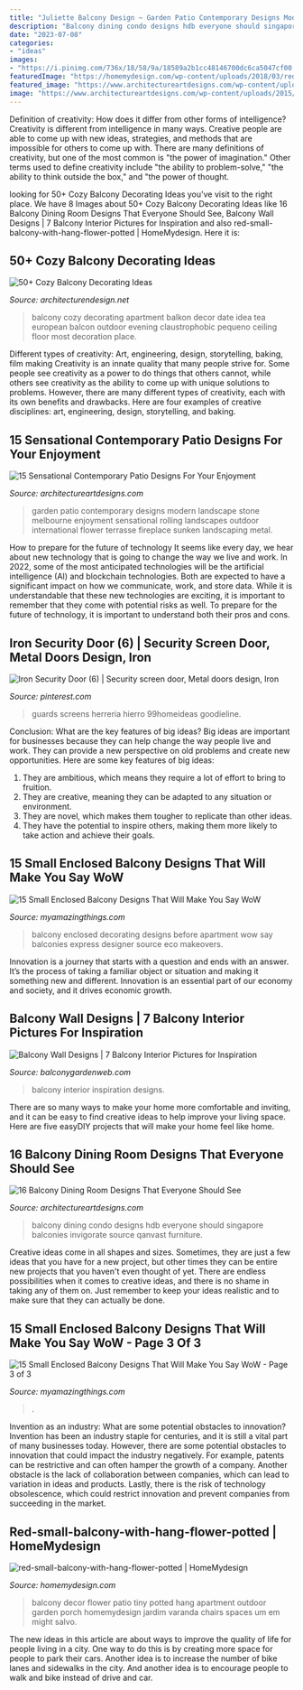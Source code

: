 ```yaml
---
title: "Juliette Balcony Design ~ Garden Patio Contemporary Designs Modern Landscape Stone Melbourne Enjoyment Sensational Rolling Landscapes Outdoor International Flower Terrasse Fireplace Sunken Landscaping Metal"
description: "Balcony dining condo designs hdb everyone should singapore balconies invigorate source qanvast furniture"
date: "2023-07-08"
categories:
- "ideas"
images:
- "https://i.pinimg.com/736x/18/58/9a/18589a2b1cc48146700dc6ca5047cf00.jpg"
featuredImage: "https://homemydesign.com/wp-content/uploads/2018/03/red-small-balcony-with-hang-flower-potted.jpg"
featured_image: "https://www.architectureartdesigns.com/wp-content/uploads/2015/03/15-Sensational-Contemporary-Patio-Designs-For-Your-Enjoyment-11-630x945.jpg"
image: "https://www.architectureartdesigns.com/wp-content/uploads/2015/03/15-Sensational-Contemporary-Patio-Designs-For-Your-Enjoyment-11-630x945.jpg"
---
```



Definition of creativity: How does it differ from other forms of intelligence?
Creativity is different from intelligence in many ways. Creative people are able to come up with new ideas, strategies, and methods that are impossible for others to come up with. 
There are many definitions of creativity, but one of the most common is "the power of imagination." Other terms used to define creativity include "the ability to problem-solve," "the ability to think outside the box," and "the power of thought.

	

		
looking for 50+ Cozy Balcony Decorating Ideas you've visit to the right place. We have 8 Images about 50+ Cozy Balcony Decorating Ideas like 16 Balcony Dining Room Designs That Everyone Should See, Balcony Wall Designs | 7 Balcony Interior Pictures for Inspiration and also red-small-balcony-with-hang-flower-potted | HomeMydesign. Here it is:
		
    
## 50+ Cozy Balcony Decorating Ideas

<img loading=lazy src="http://cdn.architecturendesign.net/wp-content/uploads/2016/06/AD-Cozy-Balcony-Decorating-Ideas-17.jpg" onerror="this.onerror=null;this.src='https://tse4.mm.bing.net/th?id=OIP.pUdFRKV9O5BPNrFJg5fmWgHaKa&amp;pid=15.1';" alt="50+ Cozy Balcony Decorating Ideas">

_Source: architecturendesign.net_

>balcony cozy decorating apartment balkon decor date idea tea european balcon outdoor evening claustrophobic pequeno ceiling floor most decoration place. 

	

Different types of creativity: Art, engineering, design, storytelling, baking, film making
Creativity is an innate quality that many people strive for. Some people see creativity as a power to do things that others cannot, while others see creativity as the ability to come up with unique solutions to problems. However, there are many different types of creativity, each with its own benefits and drawbacks. Here are four examples of creative disciplines: art, engineering, design, storytelling, and baking.

    
## 15 Sensational Contemporary Patio Designs For Your Enjoyment

<img loading=lazy src="https://www.architectureartdesigns.com/wp-content/uploads/2015/03/15-Sensational-Contemporary-Patio-Designs-For-Your-Enjoyment-11-630x945.jpg" onerror="this.onerror=null;this.src='https://tse2.mm.bing.net/th?id=OIP.ic7r5W1721FS6u-wB_8YcAHaLH&amp;pid=15.1';" alt="15 Sensational Contemporary Patio Designs For Your Enjoyment">

_Source: architectureartdesigns.com_

>garden patio contemporary designs modern landscape stone melbourne enjoyment sensational rolling landscapes outdoor international flower terrasse fireplace sunken landscaping metal. 

	

How to prepare for the future of technology
It seems like every day, we hear about new technology that is going to change the way we live and work. In 2022, some of the most anticipated technologies will be the artificial intelligence (AI) and blockchain technologies. Both are expected to have a significant impact on how we communicate, work, and store data. While it is understandable that these new technologies are exciting, it is important to remember that they come with potential risks as well. To prepare for the future of technology, it is important to understand both their pros and cons.

    
## Iron Security Door (6) | Security Screen Door, Metal Doors Design, Iron

<img loading=lazy src="https://i.pinimg.com/736x/18/58/9a/18589a2b1cc48146700dc6ca5047cf00.jpg" onerror="this.onerror=null;this.src='https://tse4.mm.bing.net/th?id=OIP.5SLhsW2dmsiUfrqhPpiV6wHaJ4&amp;pid=15.1';" alt="Iron Security Door (6) | Security screen door, Metal doors design, Iron">

_Source: pinterest.com_

>guards screens herreria hierro 99homeideas goodieline. 

	

Conclusion: What are the key features of big ideas?
Big ideas are important for businesses because they can help change the way people live and work. They can provide a new perspective on old problems and create new opportunities. Here are some key features of big ideas: 
1. They are ambitious, which means they require a lot of effort to bring to fruition. 
2. They are creative, meaning they can be adapted to any situation or environment. 
3. They are novel, which makes them tougher to replicate than other ideas. 
4. They have the potential to inspire others, making them more likely to take action and achieve their goals.

    
## 15 Small Enclosed Balcony Designs That Will Make You Say WoW

<img loading=lazy src="https://myamazingthings.com/wp-content/uploads/2017/01/balcony3.jpg" onerror="this.onerror=null;this.src='https://tse2.mm.bing.net/th?id=OIP.cOjvteM93CRNAhSLPJQ7-wHaJ4&amp;pid=15.1';" alt="15 Small Enclosed Balcony Designs That Will Make You Say WoW">

_Source: myamazingthings.com_

>balcony enclosed decorating designs before apartment wow say balconies express designer source eco makeovers. 

	

Innovation is a journey that starts with a question and ends with an answer. It’s the process of taking a familiar object or situation and making it something new and different. Innovation is an essential part of our economy and society, and it drives economic growth.

    
## Balcony Wall Designs | 7 Balcony Interior Pictures For Inspiration

<img loading=lazy src="https://balconygardenweb-lhnfx0beomqvnhspx.netdna-ssl.com/wp-content/uploads/2016/03/IMG-20160311-WA0007.jpg" onerror="this.onerror=null;this.src='https://tse2.mm.bing.net/th?id=OIP.KEL4fCGzCMHzHTLTw_zzzwHaLH&amp;pid=15.1';" alt="Balcony Wall Designs | 7 Balcony Interior Pictures for Inspiration">

_Source: balconygardenweb.com_

>balcony interior inspiration designs. 

	

There are so many ways to make your home more comfortable and inviting, and it can be easy to find creative ideas to help improve your living space. Here are five easyDIY projects that will make your home feel like home.

    
## 16 Balcony Dining Room Designs That Everyone Should See

<img loading=lazy src="https://www.architectureartdesigns.com/wp-content/uploads/2016/05/8-19-630x421.jpg" onerror="this.onerror=null;this.src='https://tse1.mm.bing.net/th?id=OIP.bBbA2kzHoRmYkBYcMXueRwHaE8&amp;pid=15.1';" alt="16 Balcony Dining Room Designs That Everyone Should See">

_Source: architectureartdesigns.com_

>balcony dining condo designs hdb everyone should singapore balconies invigorate source qanvast furniture. 

	

Creative ideas come in all shapes and sizes. Sometimes, they are just a few ideas that you have for a new project, but other times they can be entire new projects that you haven't even thought of yet. There are endless possibilities when it comes to creative ideas, and there is no shame in taking any of them on. Just remember to keep your ideas realistic and to make sure that they can actually be done.

    
## 15 Small Enclosed Balcony Designs That Will Make You Say WoW - Page 3 Of 3

<img loading=lazy src="https://myamazingthings.com/wp-content/uploads/2017/01/balcony11.jpg" onerror="this.onerror=null;this.src='https://tse1.mm.bing.net/th?id=OIP.1LkDv6IwPlSBMLLRa-KBUwHaLH&amp;pid=15.1';" alt="15 Small Enclosed Balcony Designs That Will Make You Say WoW - Page 3 of 3">

_Source: myamazingthings.com_

>. 

	

Invention as an industry: What are some potential obstacles to innovation?
Invention has been an industry staple for centuries, and it is still a vital part of many businesses today. However, there are some potential obstacles to innovation that could impact the industry negatively. For example, patents can be restrictive and can often hamper the growth of a company. Another obstacle is the lack of collaboration between companies, which can lead to variation in ideas and products. Lastly, there is the risk of technology obsolescence, which could restrict innovation and prevent companies from succeeding in the market.

    
## Red-small-balcony-with-hang-flower-potted | HomeMydesign

<img loading=lazy src="https://homemydesign.com/wp-content/uploads/2018/03/red-small-balcony-with-hang-flower-potted.jpg" onerror="this.onerror=null;this.src='https://tse3.mm.bing.net/th?id=OIP.0cO69sY33aJPvhY2om-fewHaJ6&amp;pid=15.1';" alt="red-small-balcony-with-hang-flower-potted | HomeMydesign">

_Source: homemydesign.com_

>balcony decor flower patio tiny potted hang apartment outdoor garden porch homemydesign jardim varanda chairs spaces um em might salvo. 

	

The new ideas in this article are about ways to improve the quality of life for people living in a city. One way to do this is by creating more space for people to park their cars. Another idea is to increase the number of bike lanes and sidewalks in the city. And another idea is to encourage people to walk and bike instead of drive and car.

